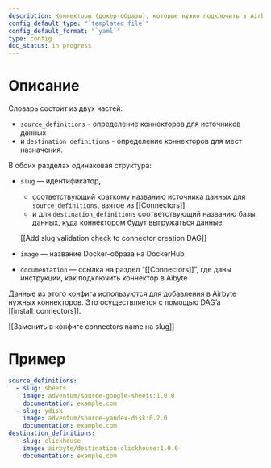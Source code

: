 ```yaml
---
description: Коннекторы (докер-образы), которые нужно подключить в Airbyte
config_default_type: "`templated_file`"
config_default_format: "`yaml`"
type: config
doc_status: in progress
---
```

# Описание

Словарь состоит из двух частей: 
- `source_definitions`  - определение коннекторов для источников данных
- и `destination_definitions` - определение коннекторов для мест назначения. 

В обоих разделах одинаковая структура:

- `slug`  — идентификатор, 
	- соответствующий краткому названию источника данных для `source_definitions`, взятое из [[Connectors]] 
	- и для `destination_definitions` соответствующий названию базы данных, куда коннектором будут выгружаться данные
    
    [[Add slug validation check to connector creation DAG]]
    
- `image` — название Docker-образа на DockerHub
- `documentation`  — ссылка на раздел “[[Connectors]]”, где даны инструкции, как подключить коннектор в Aibyte

Данные из этого конфига используются для добавления в Airbyte нужных коннекторов. Это осуществляется с помощью DAG’a [[install_connectors]].

[[Заменить в конфиге connectors name на slug]]

# Пример

```yaml
source_definitions:
  - slug: sheets
    image: adventum/source-google-sheets:1.0.0
    documentation: example.com
  - slug: ydisk
    image: adventum/source-yandex-disk:0.2.0
    documentation: example.com
destination_definitions:
  - slug: clickhouse
    image: airbyte/destination-clickhouse:1.0.0
    documentation: example.com
```